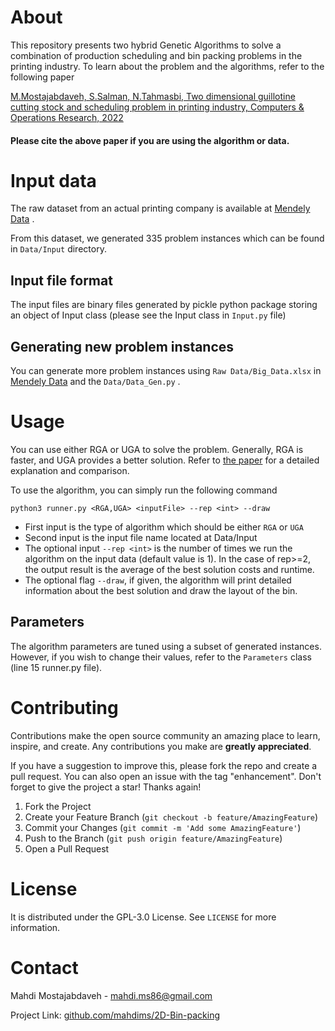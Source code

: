 # About 
This repository presents two hybrid Genetic Algorithms to solve a combination of production scheduling and bin packing problems in the printing industry. 
To learn about the problem and the algorithms, refer to the following paper

[M.Mostajabdaveh, S.Salman, N.Tahmasbi, Two dimensional guillotine cutting stock and scheduling problem in printing industry, Computers & Operations Research, 2022](https://doi.org/10.1016/j.cor.2022.106014)

#### Please cite the above paper if you are using the algorithm or data.

# Input data
The raw dataset from an actual printing company is available at [Mendely Data](10.17632/bxh46tps75.5) . 

From this dataset, we generated 335 problem instances which can be found in `Data/Input` directory. 

## Input file format
The input files are binary files generated by pickle python package storing an object of Input class (please see the Input class in `Input.py` file)

## Generating new problem instances
You can generate more problem instances using `Raw Data/Big_Data.xlsx` in  [Mendely Data](10.17632/bxh46tps75.5) and the `Data/Data_Gen.py` . 

# Usage
You can use either RGA or UGA to solve the problem. Generally, RGA is faster, and UGA provides a better solution. Refer to [the paper](https://doi.org/10.1016/j.cor.2022.106014) for a detailed explanation and comparison. 

To use the algorithm, you can simply run the following command

```
python3 runner.py <RGA,UGA> <inputFile> --rep <int> --draw
```

* First input is the type of algorithm which should be either `RGA` or `UGA`
* Second input is the input file name located at Data/Input
* The optional input `--rep <int>` is the number of times we run the algorithm on the input data (default value is 1). In the case of rep>=2, the output result is the average of the best solution costs and runtime. 
* The optional flag `--draw`, if given, the algorithm will print detailed information about the best solution and draw the layout of the bin. 


## Parameters
The algorithm parameters are tuned using a subset of generated instances. However, if you wish to change their values, refer to the `Parameters` class (line 15 runner.py file). 

<!-- CONTRIBUTING -->
# Contributing

Contributions make the open source community an amazing place to learn, inspire, and create. Any contributions you make are **greatly appreciated**.

If you have a suggestion to improve this, please fork the repo and create a pull request. You can also open an issue with the tag "enhancement".
Don't forget to give the project a star! Thanks again!

1. Fork the Project
2. Create your Feature Branch (`git checkout -b feature/AmazingFeature`)
3. Commit your Changes (`git commit -m 'Add some AmazingFeature'`)
4. Push to the Branch (`git push origin feature/AmazingFeature`)
5. Open a Pull Request





<!-- LICENSE -->
# License

It is distributed under the  GPL-3.0 License. See `LICENSE` for more information.





<!-- CONTACT -->
# Contact

Mahdi Mostajabdaveh - [mahdi.ms86@gmail.com](mahdi.ms86@gmail.com)

Project Link: [github.com/mahdims/2D-Bin-packing](https://github.com/mahdims/2D-Bin-packing)


